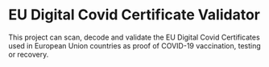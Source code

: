 # EU Digital Covid Certificate Validator

This project can scan, decode and validate the EU Digital Covid Certificates
used in European Union countries as proof of COVID-19 vaccination, testing or
recovery.
